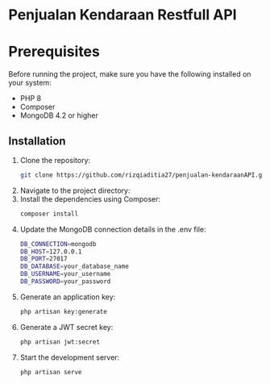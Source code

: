 # Penjualan Kendaraan Restfull API


# Prerequisites
Before running the project, make sure you have the following installed on your system:

- PHP 8
- Composer
- MongoDB 4.2 or higher

## Installation
1. Clone the repository:
    ```sh
    git clone https://github.com/rizqiaditia27/penjualan-kendaraanAPI.git
    ```
2. Navigate to the project directory:
3. Install the dependencies using Composer:
    ```sh
    composer install
    ```
4. Update the MongoDB connection details in the .env file:
     ```sh
    DB_CONNECTION=mongodb
    DB_HOST=127.0.0.1
    DB_PORT=27017
    DB_DATABASE=your_database_name
    DB_USERNAME=your_username
    DB_PASSWORD=your_password
    ```
5. Generate an application key:
    ```sh
    php artisan key:generate
    ```
6. Generate a JWT secret key:
     ```sh
    php artisan jwt:secret
    ```
7. Start the development server:
     ```sh
    php artisan serve
    ```